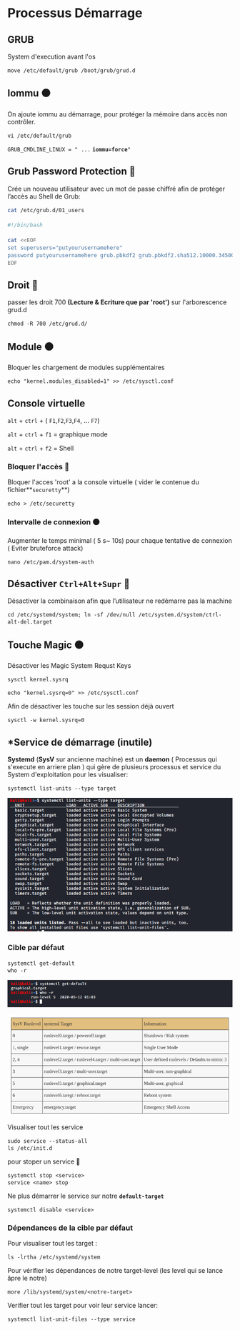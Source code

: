 # Processus Démarrage

## GRUB 

System d'execution avant l'os

```text
move /etc/default/grub /boot/grub/grud.d
```

## Iommu ⚫ 

On ajoute iommu au démarrage, pour protéger la mémoire dans accès non contrôler. 

```text
vi /etc/default/grub
```

`GRUB_CMDLINE_LINUX = " ...` **`iommu=force`**`"`

## Grub Password Protection 🔴 

Crée un nouveau utilisateur avec un mot de passe chiffré afin de protéger l’accès au Shell de Grub:

```bash
cat /etc/grub.d/01_users

#!/bin/bash

cat <<EOF
set superusers="putyourusernamehere"
password putyourusernamehere grub.pbkdf2 grub.pbkdf2.sha512.10000.3450C89...
EOF
```

## Droit 🔴 

passer les droit 700 **\(Lecture & Ecriture que par 'root'\)** sur l'arborescence grud.d

```text
chmod -R 700 /etc/grud.d/
```

## Module ⚫ 

Bloquer les chargement de modules supplémentaires

```text
echo "kernel.modules_disabled=1" >> /etc/sysctl.conf
```

## Console virtuelle

`alt` + `ctrl` + \( `F1`,`F2`,`F3`,`F4`, ... `F7`\)

`alt` + `ctrl` + `f1` = graphique mode

`alt` + `ctrl` + `f2` = Shell

### Bloquer l'accès 🔴 

Bloquer l'acces 'root' a la console virtuelle \( vider le contenue du fichier**`securetty`**\)

```text
echo > /etc/securetty
```

### Intervalle de connexion ⚫ 

Augmenter le temps minimal \( 5 s~ 10s\) pour chaque tentative de connexion \( Eviter bruteforce attack\) 

```text
nano /etc/pam.d/system-auth 
```

## Désactiver `Ctrl+Alt+Supr` 🔴 

Désactiver la combinaison afin que l’utilisateur ne redémarre pas la machine 

```text
cd /etc/systemd/system; ln -sf /dev/null /etc/system.d/system/ctrl-alt-del.target
```

## Touche Magic ⚫ 

Désactiver les Magic System Requst Keys

```text
sysctl kernel.sysrq
```

```text
echo "kernel.sysrq=0" >> /etc/sysctl.conf
```

Afin de désactiver les touche sur les session déjà ouvert 

```text
sysctl -w kernel.sysrq=0
```

## \*Service de démarrage \(inutile\)

**Systemd** \(**SysV** sur ancienne machine\) est un **daemon** \( Processus qui s'execute en arriere plan \) qui gère de plusieurs processus et service du System d'exploitation pour les visualiser:

```text
systemctl list-units --type target
```

![](../.gitbook/assets/systemctl-list-units-type-target.png)

### Cible par défaut

```text
systemctl get-default
who -r
```

![](../.gitbook/assets/runlevel.png)

![](../.gitbook/assets/runlevel_systemd_systemv.png)

Visualiser tout les service 

```text
sudo service --status-all
ls /etc/init.d
```

pour stoper un service 🔴 

```text
systemctl stop <service>
service <name> stop
```

Ne plus démarrer le service sur notre **`default-target`**

```text
systemctl disable <service>
```

### Dépendances de la cible par défaut

Pour visualiser tout les target :

```text
ls -lrtha /etc/systemd/system
```

Pour vérifier les dépendances de notre target-level \(les level qui se lance âpre le notre\)

```text
more /lib/systemd/system/<notre-target>
```

Verifier tout les target pour voir leur service lancer:

```text
systemctl list-unit-files --type service
```

